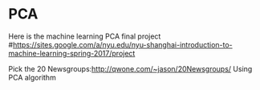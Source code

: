 # PCA
Here is the machine learning PCA final project
#https://sites.google.com/a/nyu.edu/nyu-shanghai-introduction-to-machine-learning-spring-2017/project

Pick the 20 Newsgroups:http://qwone.com/~jason/20Newsgroups/
Using PCA algorithm
